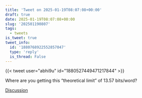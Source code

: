```yaml
---
title: 'Tweet on 2025-01-19T08:07:08+00:00'
draft: true
date: 2025-01-19T08:07:08+00:00
slug: '202501190807'
tags:
  - tweets
is_tweet: true
tweet_info:
  id: '1880768922552857047'
  type: 'reply'
  is_thread: False
---
```




{{< tweet user="abhi9u" id="1880527449471217844" >}}

Where are you getting this “theoretical limit” of 13.57 bits/word?

[Discussion](https://x.com/sytelus/status/1880768922552857047)
